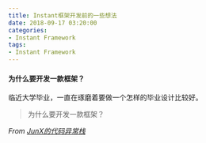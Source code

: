 ```yaml
---
title: Instant框架开发前的一些想法
date: 2018-09-17 03:20:00
categories:
- Instant Framework
tags:
- Instant Framework
---
```


#### 为什么要开发一款框架？

临近大学毕业，一直在琢磨着要做一个怎样的毕业设计比较好。

> 为什么要开发一款框架？

*From [JunX的代码异常栈](https://blog.junxtec.com)*
